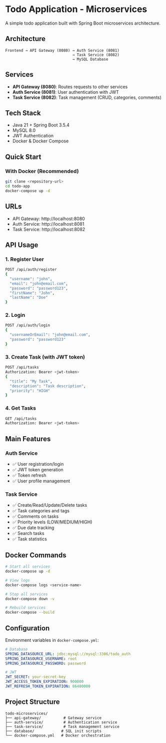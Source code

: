 # Todo Application - Microservices

A simple todo application built with Spring Boot microservices architecture.

## Architecture

```
Frontend → API Gateway (8080) → Auth Service (8081)
                              → Task Service (8082)
                              → MySQL Database
```

## Services

- **API Gateway (8080)**: Routes requests to other services
- **Auth Service (8081)**: User authentication with JWT
- **Task Service (8082)**: Task management (CRUD, categories, comments)

## Tech Stack

- Java 21 + Spring Boot 3.5.4
- MySQL 8.0
- JWT Authentication
- Docker & Docker Compose

## Quick Start

### With Docker (Recommended)
```bash
git clone <repository-url>
cd todo-app
docker-compose up -d
```

## URLs

- API Gateway: http://localhost:8080
- Auth Service: http://localhost:8081
- Task Service: http://localhost:8082

## API Usage

### 1. Register User
```bash
POST /api/auth/register
{
  "username": "john",
  "email": "john@email.com", 
  "password": "password123",
  "firstName": "John",
  "lastName": "Doe"
}
```

### 2. Login
```bash
POST /api/auth/login
{
  "usernameOrEmail": "john@email.com",
  "password": "password123"
}
```

### 3. Create Task (with JWT token)
```bash
POST /api/tasks
Authorization: Bearer <jwt-token>
{
  "title": "My Task",
  "description": "Task description",
  "priority": "HIGH"
}
```

### 4. Get Tasks
```bash
GET /api/tasks
Authorization: Bearer <jwt-token>
```

## Main Features

### Auth Service
- ✅ User registration/login
- ✅ JWT token generation
- ✅ Token refresh
- ✅ User profile management

### Task Service
- ✅ Create/Read/Update/Delete tasks
- ✅ Task categories and tags
- ✅ Comments on tasks
- ✅ Priority levels (LOW/MEDIUM/HIGH)
- ✅ Due date tracking
- ✅ Search tasks
- ✅ Task statistics

## Docker Commands

```bash
# Start all services
docker-compose up -d

# View logs
docker-compose logs <service-name>

# Stop all services  
docker-compose down -v

# Rebuild services
docker-compose --build
```

## Configuration

Environment variables in `docker-compose.yml`:

```yaml
# Database
SPRING_DATASOURCE_URL: jdbc:mysql://mysql:3306/todo_auth
SPRING_DATASOURCE_USERNAME: root
SPRING_DATASOURCE_PASSWORD: password

# JWT
JWT_SECRET: your-secret-key
JWT_ACCESS_TOKEN_EXPIRATION: 900000
JWT_REFRESH_TOKEN_EXPIRATION: 86400000
```

## Project Structure

```
todo-microservices/
├── api-gateway/          # Gateway service
├── auth-service/         # Authentication service  
├── task-service/         # Task management service
├── database/            # SQL init scripts
└── docker-compose.yml   # Docker orchestration
```
